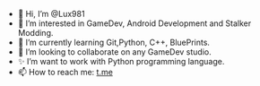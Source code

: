 - 👋 Hi, I’m @Lux981
- 👀 I’m interested in GameDev, Android Development and Stalker Modding.
- 🌱 I’m currently learning Git,Python, C++, BluePrints.
- 💞️ I’m looking to collaborate on any GameDev studio.
- ✨ I’m want to work with Python programming language.
- 📫 How to reach me: [t.me](https://t.me/rakhmatullindamir)

<!---
Lux981/Lux981 is a ✨ special ✨ repository because its `README.md` (this file) appears on your GitHub profile.
You can click the Preview link to take a look at your changes.
--->
